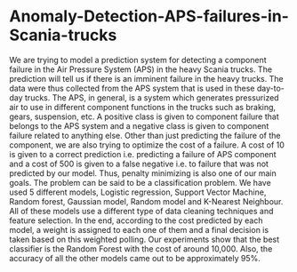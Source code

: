 # Anomaly-Detection-APS-failures-in-Scania-trucks
We are trying to model a prediction system for detecting a component failure in the
Air Pressure System (APS) in the heavy Scania trucks. The prediction will tell us if there is an
imminent failure in the heavy trucks. The data were thus collected from the APS system that is
used in these day-to-day trucks. The APS, in general, is a system which generates pressurized air
to use in different component functions in the trucks such as braking, gears, suspension, etc. A
positive class is given to component failure that belongs to the APS system and a negative class
is given to component failure related to anything else. Other than just predicting the failure of the
component, we are also trying to optimize the cost of a failure. A cost of 10 is given to a correct
prediction i.e. predicting a failure of APS component and a cost of 500 is given to a false
negative i.e. to failure that was not predicted by our model. Thus, penalty minimizing is also one
of our main goals. The problem can be said to be a classification problem. We have used 5
different models, Logistic regression, Support Vector Machine, Random forest, Gaussian model,
Random model and K-Nearest Neighbour. All of these models use a different type of data
cleaning techniques and feature selection. In the end, according to the cost predicted by each
model, a weight is assigned to each one of them and a final decision is taken based on this
weighted polling. Our experiments show that the best classifier is the Random Forest with the
cost of around 10,000. Also, the accuracy of all the other models came out to be approximately
95%.

